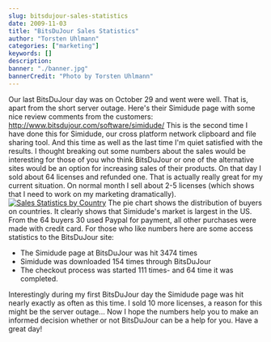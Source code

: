 ```yaml
---
slug: bitsdujour-sales-statistics
date: 2009-11-03
title: "BitsDuJour Sales Statistics"
author: "Torsten Uhlmann"
categories: ["marketing"]
keywords: []
description:
banner: "./banner.jpg"
bannerCredit: "Photo by Torsten Uhlmann"
---
```


Our last BitsDuJour day was on October 29 and went were well. That is, apart from the short server outage. Here's their Simidude page with some nice review comments from the customers: <http://www.bitsdujour.com/software/simidude/> This is the second time I have done this for Simidude, our cross platform network clipboard and file sharing tool. And this time as well as the last time I'm quiet satisfied with the results. I thought breaking out some numbers about the sales would be interesting for those of you who think BitsDuJour or one of the alternative sites would be an option for increasing sales of their products. On that day I sold about 64 licenses and refunded one. That is actually really great for my current situation. On normal month I sell about 2-5 licenses (which shows that I need to work on my marketing dramatically). [![](http://www.agynamix.de/wp-content/uploads/2009/11/fastspring-springboard-by-country-300x250.jpg "Sales Statistics by Country")](http://www.agynamix.de/wp-content/uploads/2009/11/fastspring-springboard-by-country.jpg) The pie chart shows the distribution of buyers on countries. It clearly shows that Simidude's market is largest in the US. From the 64 buyers 30 used Paypal for payment, all other purchases were made with credit card. For those who like numbers here are some access statistics to the BitsDuJour site:

-   The Simidude page at BitsDuJour was hit 3474 times
-   Simidude was downloaded 154 times through BitsDuJour
-   The checkout process was started 111 times- and 64 time it was completed.

Interestingly during my first BitsDuJour day the Simidude page was hit nearly exactly as often as this time. I sold 10 more licenses, a reason for this might be the server outage... Now I hope the numbers help you to make an informed decision whether or not BitsDuJour can be a help for you. Have a great day!
